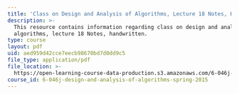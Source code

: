 ```yaml
---
title: 'Class on Design and Analysis of Algorithms, Lecture 18 Notes, Handwritten'
description: >-
  This resource contains information regarding class on design and analysis of
  algorithms, lecture 18 Notes, handwritten.
type: course
layout: pdf
uid: aed959d42cce7eecb98670bd7d0dd9c5
file_type: application/pdf
file_location: >-
  https://open-learning-course-data-production.s3.amazonaws.com/6-046j-design-and-analysis-of-algorithms-spring-2015/aed959d42cce7eecb98670bd7d0dd9c5_MIT6_046JS15_writtenlec18.pdf
course_id: 6-046j-design-and-analysis-of-algorithms-spring-2015
---
```

